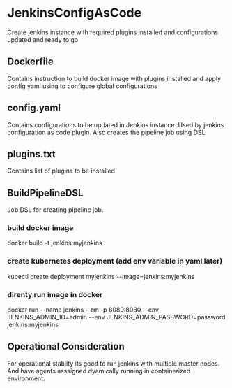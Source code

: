 # JenkinsConfigAsCode
Create jenkins instance with required plugins installed and configurations updated and ready to go

## Dockerfile
Contains instruction to build docker image with plugins installed and apply config yaml using to configure global configurations

## config.yaml
Contains configurations to be updated in Jenkins instance. Used by jenkins configuration as code plugin. 
Also creates the pipeline job using DSL

## plugins.txt
Contains list of plugins to be installed

## BuildPipelineDSL
Job DSL for creating pipeline job.

### build docker image 
docker build -t jenkins:myjenkins .

### create kubernetes deployment (add env variable in yaml later)
kubectl create deployment myjenkins --image=jenkins:myjenkins

### direnty run image in docker
 docker run --name jenkins --rm -p 8080:8080 --env JENKINS_ADMIN_ID=admin --env JENKINS_ADMIN_PASSWORD=password jenkins:myjenkins

## Operational Consideration
For operational stabilty its good to run jenkins with multiple master nodes.
And have agents asssigned dyamically running in containerized environment.